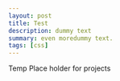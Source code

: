 ```yaml
---
layout: post
title: Test
description: dummy text
summary: even moredummy text.
tags: [css]
---
```


Temp Place holder for projects